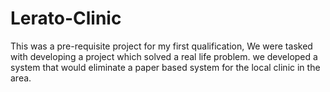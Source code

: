 # Lerato-Clinic
This was a pre-requisite project for my first qualification,  We were tasked with developing a project which solved a real life problem.  we developed a system that would eliminate a paper based system for the local clinic in the area.
